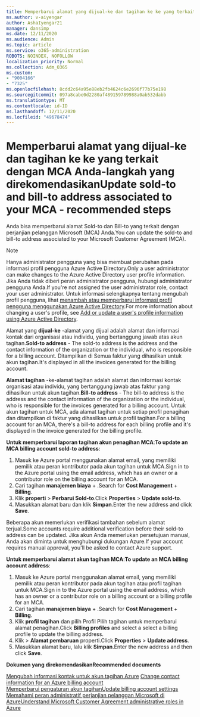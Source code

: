 ```yaml
---
title: Memperbarui alamat yang dijual-ke dan tagihan ke ke yang terkait dengan MCA Anda-langkah yang direkomendasikan
ms.author: v-aiyengar
author: AshaIyengar21
manager: dansimp
ms.date: 12/11/2020
ms.audience: Admin
ms.topic: article
ms.service: o365-administration
ROBOTS: NOINDEX, NOFOLLOW
localization_priority: Normal
ms.collection: Adm_O365
ms.custom:
- "9004166"
- "7325"
ms.openlocfilehash: 8cdd2c64a95e88eb2fb4624c6e2696f77b75e198
ms.sourcegitcommit: 097a8cabe0d2280af489159789988a0ab532dabb
ms.translationtype: MT
ms.contentlocale: id-ID
ms.lasthandoff: 12/11/2020
ms.locfileid: "49678474"
---
```

# <a name="update-sold-to-and-bill-to-address-associated-to-your-mca---recommended-steps"></a><span data-ttu-id="1f563-102">Memperbarui alamat yang dijual-ke dan tagihan ke ke yang terkait dengan MCA Anda-langkah yang direkomendasikan</span><span class="sxs-lookup"><span data-stu-id="1f563-102">Update sold-to and bill-to address associated to your MCA - recommended steps</span></span>

<span data-ttu-id="1f563-103">Anda bisa memperbarui alamat Sold-to dan Bill-to yang terkait dengan perjanjian pelanggan Microsoft (MCA) Anda.</span><span class="sxs-lookup"><span data-stu-id="1f563-103">You can update the sold-to and bill-to address associated to your Microsoft Customer Agreement (MCA).</span></span> 

> [!NOTE]
> <span data-ttu-id="1f563-104">Hanya administrator pengguna yang bisa membuat perubahan pada informasi profil pengguna Azure Active Directory.</span><span class="sxs-lookup"><span data-stu-id="1f563-104">Only a user administrator can make changes to the Azure Active Directory user profile information.</span></span> <span data-ttu-id="1f563-105">Jika Anda tidak diberi peran administrator pengguna, hubungi administrator pengguna Anda.</span><span class="sxs-lookup"><span data-stu-id="1f563-105">If you're not assigned the user administrator role, contact your user administrator.</span></span> <span data-ttu-id="1f563-106">Untuk informasi selengkapnya tentang mengubah profil pengguna, lihat [menambah atau memperbarui informasi profil pengguna menggunakan Azure Active Directory](https://docs.microsoft.com/azure/active-directory/fundamentals/active-directory-users-profile-azure-portal).</span><span class="sxs-lookup"><span data-stu-id="1f563-106">For more information about changing a user's profile, see [Add or update a user's profile information using Azure Active Directory](https://docs.microsoft.com/azure/active-directory/fundamentals/active-directory-users-profile-azure-portal).</span></span>

<span data-ttu-id="1f563-107">Alamat yang **dijual-ke** -alamat yang dijual adalah alamat dan informasi kontak dari organisasi atau individu, yang bertanggung jawab atas akun tagihan.</span><span class="sxs-lookup"><span data-stu-id="1f563-107">**Sold-to address** - The sold-to address is the address and the contact information of the organization or the individual, who is responsible for a billing account.</span></span> <span data-ttu-id="1f563-108">Ditampilkan di Semua faktur yang dihasilkan untuk akun tagihan.</span><span class="sxs-lookup"><span data-stu-id="1f563-108">It's displayed in all the invoices generated for the billing account.</span></span>

<span data-ttu-id="1f563-109">**Alamat tagihan** -ke-alamat tagihan adalah alamat dan informasi kontak organisasi atau individu, yang bertanggung jawab atas faktur yang dihasilkan untuk akun tagihan.</span><span class="sxs-lookup"><span data-stu-id="1f563-109">**Bill-to address** - The bill-to address is the address and the contact information of the organization or the individual, who is responsible for the invoices generated for a billing account.</span></span> <span data-ttu-id="1f563-110">Untuk akun tagihan untuk MCA, ada alamat tagihan untuk setiap profil penagihan dan ditampilkan di faktur yang dihasilkan untuk profil tagihan.</span><span class="sxs-lookup"><span data-stu-id="1f563-110">For a billing account for an MCA, there's a bill-to address for each billing profile and it's displayed in the invoice generated for the billing profile.</span></span>

<span data-ttu-id="1f563-111">**Untuk memperbarui laporan tagihan akun penagihan MCA**:</span><span class="sxs-lookup"><span data-stu-id="1f563-111">**To update an MCA billing account sold-to address**:</span></span>

1. <span data-ttu-id="1f563-112">Masuk ke Azure portal menggunakan alamat email, yang memiliki pemilik atau peran kontributor pada akun tagihan untuk MCA.</span><span class="sxs-lookup"><span data-stu-id="1f563-112">Sign in to the Azure portal using the email address, which has an owner or a contributor role on the billing account for an MCA.</span></span>
1. <span data-ttu-id="1f563-113">Cari tagihan **manajemen biaya**  +  .</span><span class="sxs-lookup"><span data-stu-id="1f563-113">Search for **Cost Management** + **Billing**.</span></span>
1. <span data-ttu-id="1f563-114">Klik **properti**  >  **Perbarui Sold-to**.</span><span class="sxs-lookup"><span data-stu-id="1f563-114">Click **Properties** > **Update sold-to**.</span></span>
1. <span data-ttu-id="1f563-115">Masukkan alamat baru dan klik **Simpan**.</span><span class="sxs-lookup"><span data-stu-id="1f563-115">Enter the new address and click **Save**.</span></span>

<span data-ttu-id="1f563-116">Beberapa akun memerlukan verifikasi tambahan sebelum alamat terjual.</span><span class="sxs-lookup"><span data-stu-id="1f563-116">Some accounts require additional verification before their sold-to address can be updated.</span></span> <span data-ttu-id="1f563-117">Jika akun Anda memerlukan persetujuan manual, Anda akan diminta untuk menghubungi dukungan Azure.</span><span class="sxs-lookup"><span data-stu-id="1f563-117">If your account requires manual approval, you'll be asked to contact Azure support.</span></span>

<span data-ttu-id="1f563-118">**Untuk memperbarui alamat akun tagihan MCA**:</span><span class="sxs-lookup"><span data-stu-id="1f563-118">**To update an MCA billing account address**:</span></span> 

1. <span data-ttu-id="1f563-119">Masuk ke Azure portal menggunakan alamat email, yang memiliki pemilik atau peran kontributor pada akun tagihan atau profil tagihan untuk MCA.</span><span class="sxs-lookup"><span data-stu-id="1f563-119">Sign in to the Azure portal using the email address, which has an owner or a contributor role on a billing account or a billing profile for an MCA.</span></span>
1. <span data-ttu-id="1f563-120">Cari tagihan **manajemen biaya**  +  .</span><span class="sxs-lookup"><span data-stu-id="1f563-120">Search for **Cost Management** + **Billing**.</span></span>
1. <span data-ttu-id="1f563-121">Klik **profil tagihan** dan pilih Profil Pilih tagihan untuk memperbarui alamat penagihan.</span><span class="sxs-lookup"><span data-stu-id="1f563-121">Click **Billing profiles** and select a select a billing profile to update the billing address.</span></span>
1. <span data-ttu-id="1f563-122">Klik   >  **Alamat pembaruan** properti.</span><span class="sxs-lookup"><span data-stu-id="1f563-122">Click **Properties** > **Update address**.</span></span>
1. <span data-ttu-id="1f563-123">Masukkan alamat baru, lalu klik **Simpan**.</span><span class="sxs-lookup"><span data-stu-id="1f563-123">Enter the new address and then click **Save**.</span></span>

<span data-ttu-id="1f563-124">**Dokumen yang direkomendasikan**</span><span class="sxs-lookup"><span data-stu-id="1f563-124">**Recommended documents**</span></span>

<span data-ttu-id="1f563-125">[Mengubah informasi kontak untuk akun tagihan Azure](https://docs.microsoft.com/azure/cost-management-billing/manage/change-azure-account-profile) </span><span class="sxs-lookup"><span data-stu-id="1f563-125">[Change contact information for an Azure billing account](https://docs.microsoft.com/azure/cost-management-billing/manage/change-azure-account-profile) </span></span>  
[<span data-ttu-id="1f563-126">Memperbarui pengaturan akun tagihan</span><span class="sxs-lookup"><span data-stu-id="1f563-126">Update billing account settings</span></span>](https://docs.microsoft.com/microsoft-store/update-microsoft-store-for-business-account-settings)  
[<span data-ttu-id="1f563-127">Memahami peran administratif perjanjian pelanggan Microsoft di Azure</span><span class="sxs-lookup"><span data-stu-id="1f563-127">Understand Microsoft Customer Agreement administrative roles in Azure</span></span>](https://docs.microsoft.com/azure/cost-management-billing/manage/understand-mca-roles)